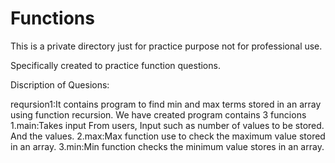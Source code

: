 # Functions

This is a private directory just for practice purpose not for professional use.

Specifically created to practice function questions.

Discription of Quesions:

reqursion1:It contains program to find min and max terms stored in an array using function recursion.
We have created program contains 3 funcions
1.main:Takes input From users, Input such as number of values to be stored. And the values.
2.max:Max function use to check the maximum value stored in an array. 
3.min:Min function checks the minimum value stores in an array.



